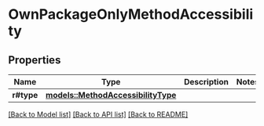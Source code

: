 # OwnPackageOnlyMethodAccessibility

## Properties

Name | Type | Description | Notes
------------ | ------------- | ------------- | -------------
**r#type** | [**models::MethodAccessibilityType**](MethodAccessibilityType.md) |  | 

[[Back to Model list]](../README.md#documentation-for-models) [[Back to API list]](../README.md#documentation-for-api-endpoints) [[Back to README]](../README.md)



